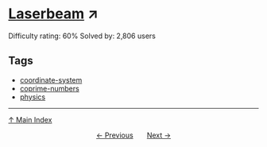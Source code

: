 # [Laserbeam](https://projecteuler.net/problem=202) ↗️

Difficulty rating: 60%
Solved by: 2,806 users
## Tags

- [coordinate-system](../tags/coordinate-system.md)
- [coprime-numbers](../tags/coprime-numbers.md)
- [physics](../tags/physics.md)



---

[↑ Main Index](../README.md)


<div align=center><a href='201.md'>← Previous</a> &nbsp;&nbsp; &nbsp;&nbsp;  <a href='203.md'>Next →</a></div>
